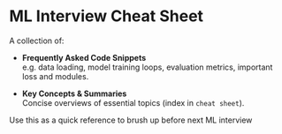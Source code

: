 # ML Interview Cheat Sheet

A collection of:

- **Frequently Asked Code Snippets**  
  e.g. data loading, model training loops, evaluation metrics, important loss and modules.

- **Key Concepts & Summaries**  
  Concise overviews of essential topics (index in `cheat sheet`).

Use this as a quick reference to brush up before next ML interview 
